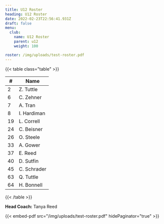 ```yaml
---
title: U12 Roster
heading: U12 Roster
date: 2022-02-23T22:56:41.931Z
draft: false
menu:
  club:
    name: U12 Roster
    parent: u12
    weight: 100

roster: /img/uploads/test-roster.pdf
---
```

<!-- Table shortcode provides bootstrap styling -->
{{< table class="table" >}}

<!-- Example of table in markdown -->
<!-- Rows and columns can be added by following current layout -->
| #  | Name        |
|----|------------ |
| 2  | Z. Tuttle   |
| 6  | C. Zehner   |
| 7  | A. Tran     |
| 8  | I. Hardiman |
| 19 | L. Correll  |
| 24 | C. Beisner  |
| 26 | O. Steele   |
| 33 | A. Gower    |
| 37 | E. Reed     |
| 40 | D. Sutfin   |
| 45 | C. Schrader |
| 63 | Q. Tuttle   |
| 64 | H. Bonnell  |

<!-- Closing shortcode element -->
{{< /table >}}

**Head Coach:** Tanya Reed

<!-- Example of embed shortcode for a pdf -->
{{< embed-pdf src="/img/uploads/test-roster.pdf" hidePaginator="true" >}}
